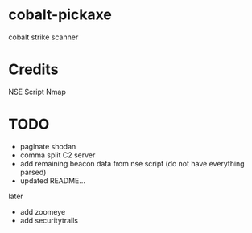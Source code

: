 # cobalt-pickaxe
cobalt strike scanner

# Credits
NSE Script
Nmap 

# TODO
* paginate shodan
* comma split C2 server
* add remaining beacon data from nse script (do not have everything parsed)
* updated README...

later 
* add zoomeye
* add securitytrails
